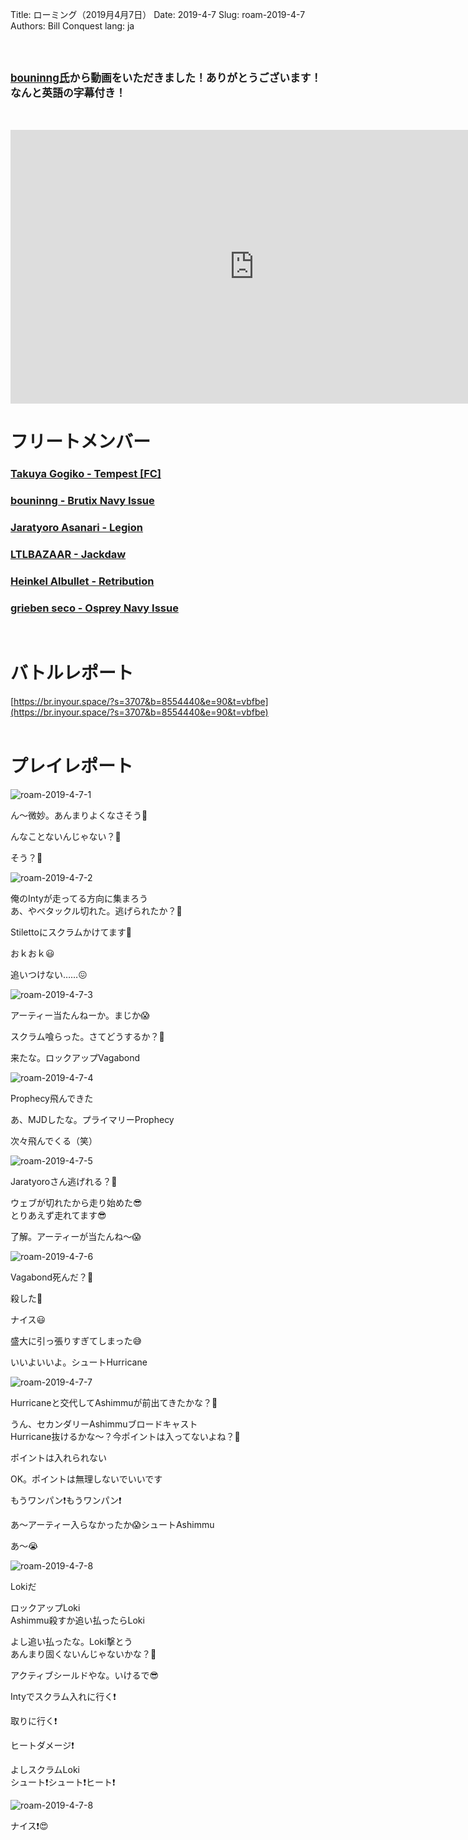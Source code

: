 Title: ローミング（2019月4月7日）
Date: 2019-4-7
Slug: roam-2019-4-7
Authors: Bill Conquest
lang: ja

<br /><br />

<b style="font-size: 120%">[bouninng氏](https://zkillboard.com/character/508340745/)から動画をいただきました！ありがとうございます！なんと英語の字幕付き！</b>

<br />

<br />
<iframe width="780" height="438" src="https://www.youtube.com/embed/7S5j2UvJ6nw" frameborder="0" allow="accelerometer; autoplay; encrypted-media; gyroscope; picture-in-picture" allowfullscreen></iframe>

# フリートメンバー
### [Takuya Gogiko - Tempest [FC]](https://zkillboard.com/character/95235307/)
### [bouninng - Brutix Navy Issue](https://zkillboard.com/character/508340745/)
### [Jaratyoro Asanari - Legion](https://zkillboard.com/character/91871768/)
### [LTLBAZAAR - Jackdaw](https://zkillboard.com/character/91546798/)
### [Heinkel Albullet - Retribution](https://zkillboard.com/character/96404350/)
### [grieben seco - Osprey Navy Issue](https://zkillboard.com/character/96069434/)
<br />

# バトルレポート
[https://br.inyour.space/?s=3707&b=8554440&e=90&t=vbfbe](https://br.inyour.space/?s=3707&b=8554440&e=90&t=vbfbe)
<br /><br />

# プレイレポート

![roam-2019-4-7-1]({static}/images/roam-2019-4-7/roam-2019-4-7-1.jpg)

<p class="left bouninng">ん〜微妙。あんまりよくなさそう🧐</p>
<p class="left Takuya-Gogiko">んなことないんじゃない？🤔</p>
<p class="left bouninng">そう？🤔</p>

![roam-2019-4-7-2]({static}/images/roam-2019-4-7/roam-2019-4-7-2.jpg)

<p class="left Takuya-Gogiko">俺のIntyが走ってる方向に集まろう<br />あ、やべタックル切れた。逃げられたか？🤔</p>
<p class="right LTLBAZAAR">Stilettoにスクラムかけてます😤</p>

<p class="left Takuya-Gogiko">おｋおｋ😃</p>
<p class="left bouninng">追いつけない……😖</p>

![roam-2019-4-7-3]({static}/images/roam-2019-4-7/roam-2019-4-7-3.jpg)

<p class="left Takuya-Gogiko">アーティー当たんねーか。まじか😱</p>
<p class="right LTLBAZAAR">スクラム喰らった。さてどうするか？🤔</p>
<p class="left Takuya-Gogiko">来たな。ロックアップVagabond</p>

![roam-2019-4-7-4]({static}/images/roam-2019-4-7/roam-2019-4-7-4.jpg)

<p class="left bouninng">Prophecy飛んできた</p>
<p class="left Takuya-Gogiko">あ、MJDしたな。プライマリーProphecy</p>
<p class="right Jaratyoro-Asanari">次々飛んでくる（笑）</p>


![roam-2019-4-7-5]({static}/images/roam-2019-4-7/roam-2019-4-7-5.jpg)

<p class="left bouninng">Jaratyoroさん逃げれる？🤔</p>
<p class="right Jaratyoro-Asanari">ウェブが切れたから走り始めた😎<br />とりあえず走れてます😎</p>
<p class="left Takuya-Gogiko">了解。アーティーが当たんね〜😱</p>

![roam-2019-4-7-6]({static}/images/roam-2019-4-7/roam-2019-4-7-6.jpg)

<p class="left Takuya-Gogiko">Vagabond死んだ？🤔</p>
<p class="left bouninng">殺した😤</p>
<p class="left Takuya-Gogiko">ナイス😃</p>
<p class="right Jaratyoro-Asanari">盛大に引っ張りすぎてしまった😅</p>
<p class="left Takuya-Gogiko">いいよいいよ。シュートHurricane</p>

![roam-2019-4-7-7]({static}/images/roam-2019-4-7/roam-2019-4-7-7.jpg)

<p class="right Jaratyoro-Asanari">Hurricaneと交代してAshimmuが前出てきたかな？🤔</p>
<p class="left Takuya-Gogiko">うん、セカンダリーAshimmuブロードキャスト<br />Hurricane抜けるかな〜？今ポイントは入ってないよね？🤔</p>
<p class="right Heinkel-Albullet">ポイントは入れられない</p>
<p class="left Takuya-Gogiko">OK。ポイントは無理しないでいいです</p>
<p class="left bouninng">もうワンパン❗️もうワンパン❗️</p>

<p class="left Takuya-Gogiko">あ〜アーティー入らなかったか😱シュートAshimmu</p>
<p class="left bouninng">あ〜😭</p>

![roam-2019-4-7-8]({static}/images/roam-2019-4-7/roam-2019-4-7-8.jpg)

<p class="right Heinkel-Albullet">Lokiだ</p>
<p class="left Takuya-Gogiko">ロックアップLoki<br />Ashimmu殺すか追い払ったらLoki</p>
<p class="left Takuya-Gogiko">よし追い払ったな。Loki撃とう<br />あんまり固くないんじゃないかな？🤔</p>
<p class="right Jaratyoro-Asanari">アクティブシールドやな。いけるで😎</p>
<p class="left Takuya-Gogiko">Intyでスクラム入れに行く️️❗️</p>
<p class="right Heinkel-Albullet">取りに行く❗️</p>
<p class="left bouninng">ヒートダメージ❗️</p>
<p class="left Takuya-Gogiko">よしスクラムLoki<br />シュート❗️シュート❗️ヒート❗️</p>

![roam-2019-4-7-8]({static}/images/roam-2019-4-7/roam-2019-4-7-8.jpg)

<p class="left Takuya-Gogiko">ナイス❗️😍</p>
